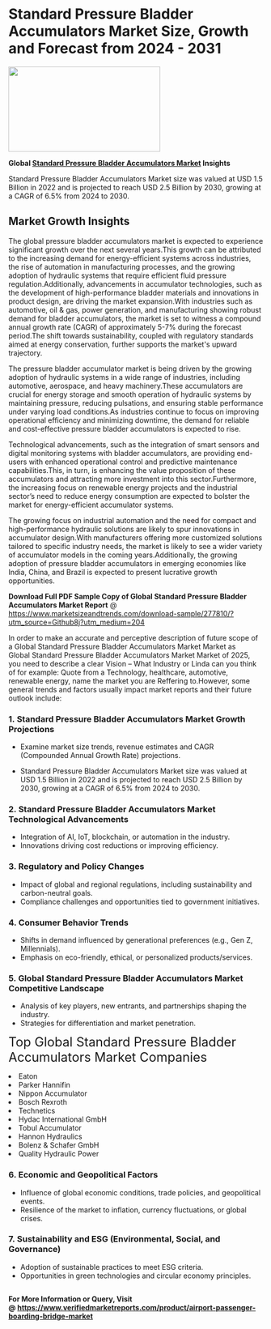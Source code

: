 <H1>Standard Pressure Bladder Accumulators Market Size, Growth and Forecast from 2024 - 2031</H1><img class="aligncenter size-medium wp-image-584254" src="https://thirdeyenews.in/wp-content/uploads/2024/09/Global-Market-Research-300x168.jpeg" alt="" width="300" height="168" /><p><strong>Global&nbsp;<a href="https://www.marketsizeandtrends.com/download-sample/277810/?utm_source=Github8j?utm_medium=204">Standard Pressure Bladder Accumulators Market</a> Insights</strong></p><p>Standard Pressure Bladder Accumulators Market size was valued at USD 1.5 Billion in 2022 and is projected to reach USD 2.5 Billion by 2030, growing at a CAGR of 6.5% from 2024 to 2030.</p><p><h2>Market Growth Insights</h2> <p>The global pressure bladder accumulators market is expected to experience significant growth over the next several years.This growth can be attributed to the increasing demand for energy-efficient systems across industries, the rise of automation in manufacturing processes, and the growing adoption of hydraulic systems that require efficient fluid pressure regulation.Additionally, advancements in accumulator technologies, such as the development of high-performance bladder materials and innovations in product design, are driving the market expansion.With industries such as automotive, oil & gas, power generation, and manufacturing showing robust demand for bladder accumulators, the market is set to witness a compound annual growth rate (CAGR) of approximately 5-7% during the forecast period.The shift towards sustainability, coupled with regulatory standards aimed at energy conservation, further supports the market's upward trajectory.</p> <p>The pressure bladder accumulator market is being driven by the growing adoption of hydraulic systems in a wide range of industries, including automotive, aerospace, and heavy machinery.These accumulators are crucial for energy storage and smooth operation of hydraulic systems by maintaining pressure, reducing pulsations, and ensuring stable performance under varying load conditions.As industries continue to focus on improving operational efficiency and minimizing downtime, the demand for reliable and cost-effective pressure bladder accumulators is expected to rise.</p> <p>Technological advancements, such as the integration of smart sensors and digital monitoring systems with bladder accumulators, are providing end-users with enhanced operational control and predictive maintenance capabilities.This, in turn, is enhancing the value proposition of these accumulators and attracting more investment into this sector.Furthermore, the increasing focus on renewable energy projects and the industrial sector’s need to reduce energy consumption are expected to bolster the market for energy-efficient accumulator systems.</p> <p>The growing focus on industrial automation and the need for compact and high-performance hydraulic solutions are likely to spur innovations in accumulator design.With manufacturers offering more customized solutions tailored to specific industry needs, the market is likely to see a wider variety of accumulator models in the coming years.Additionally, the growing adoption of pressure bladder accumulators in emerging economies like India, China, and Brazil is expected to present lucrative growth opportunities.</p> <p><span class=""><strong>Download Full PDF Sample Copy of Global Standard Pressure Bladder Accumulators Market Report</strong> @ <a href="https://www.marketsizeandtrends.com/download-sample/277810/?utm_source=Github8j?utm_medium=204" target="_blank">https://www.marketsizeandtrends.com/download-sample/277810/?utm_source=Github8j?utm_medium=204</a></span></p><p>In order to make an accurate and perceptive description of future scope of a Global&nbsp;Standard Pressure Bladder Accumulators Market Market as Global&nbsp;Standard Pressure Bladder Accumulators Market Market of 2025, you need to describe a clear Vision &ndash; What Industry or Linda can you think of for example: Quote from a Technology, healthcare, automotive, renewable energy, name the market you are Reffering to.However, some general trends and factors usually impact market reports and their future outlook include:</p><h3>1.&nbsp;<strong>Standard Pressure Bladder Accumulators Market Growth Projections</strong></h3><ul><li>Examine market size trends, revenue estimates and CAGR (Compounded Annual Growth Rate) projections.</li><li><p>Standard Pressure Bladder Accumulators Market size was valued at USD 1.5 Billion in 2022 and is projected to reach USD 2.5 Billion by 2030, growing at a CAGR of 6.5% from 2024 to 2030.</p></li></ul><h3>2.&nbsp;<strong>Standard Pressure Bladder Accumulators Market Technological Advancements</strong></h3><ul><li>Integration of AI, IoT, blockchain, or automation in the industry.</li><li>Innovations driving cost reductions or improving efficiency.</li></ul><h3>3.&nbsp;<strong>Regulatory and Policy Changes</strong></h3><ul><li>Impact of global and regional regulations, including sustainability and carbon-neutral goals.</li><li>Compliance challenges and opportunities tied to government initiatives.</li></ul><h3>4.&nbsp;<strong>Consumer Behavior Trends</strong></h3><ul><li>Shifts in demand influenced by generational preferences (e.g., Gen Z, Millennials).</li><li>Emphasis on eco-friendly, ethical, or personalized products/services.</li></ul><h3>5.&nbsp;<strong>Global Standard Pressure Bladder Accumulators Market Competitive Landscape</strong></h3><ul><li>Analysis of key players, new entrants, and partnerships shaping the industry.</li><li>Strategies for differentiation and market penetration.</li></ul><p data-pm-slice="1 1 []"><span style="color: inherit; font-family: inherit; font-size: 25px;">Top Global Standard Pressure Bladder Accumulators Market Companies</span></p><div class="" data-test-id=""><p><li>Eaton</li><li> Parker Hannifin</li><li> Nippon Accumulator</li><li> Bosch Rexroth</li><li> Technetics</li><li> Hydac International GmbH</li><li> Tobul Accumulator</li><li> Hannon Hydraulics</li><li> Bolenz & Schafer GmbH</li><li> Quality Hydraulic Power</li></p></div><h3>6.&nbsp;<strong>Economic and Geopolitical Factors</strong></h3><ul><li>Influence of global economic conditions, trade policies, and geopolitical events.</li><li>Resilience of the market to inflation, currency fluctuations, or global crises.</li></ul><h3>7.&nbsp;<strong>Sustainability and ESG (Environmental, Social, and Governance)</strong></h3><ul><li>Adoption of sustainable practices to meet ESG criteria.</li><li>Opportunities in green technologies and circular economy principles.</li></ul><h2><strong style="font-size: 14px;">For More Information or Query, Visit @&nbsp;</strong><a style="background-color: #ffffff; font-size: 14px;" href="https://www.marketsizeandtrends.com/report/standard-pressure-bladder-accumulators-market/" target="_blank">https://www.verifiedmarketreports.com/product/airport-passenger-boarding-bridge-market</a></h2>